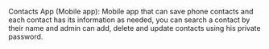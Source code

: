 Contacts App (Mobile app): Mobile app that can save phone contacts and each contact has its information as needed, you can search a contact by their name and admin can add, delete and update contacts using his private password.

